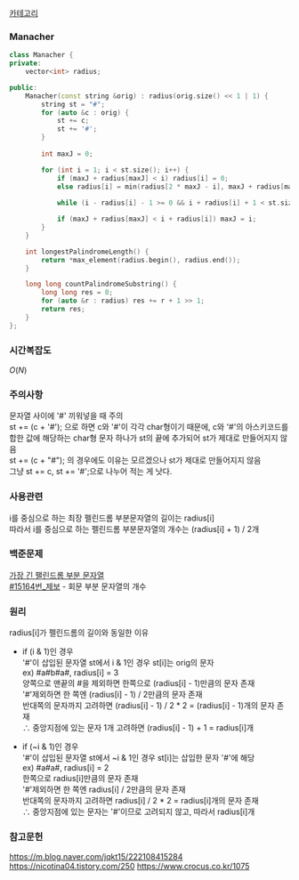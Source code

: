 [카테고리](/README.md)
### Manacher
```cpp
class Manacher {
private:
    vector<int> radius;

public:
    Manacher(const string &orig) : radius(orig.size() << 1 | 1) {
        string st = "#";
        for (auto &c : orig) {
            st += c;
            st += '#';
        }
        
        int maxJ = 0;

        for (int i = 1; i < st.size(); i++) {
            if (maxJ + radius[maxJ] < i) radius[i] = 0;
            else radius[i] = min(radius[2 * maxJ - i], maxJ + radius[maxJ] - i);
            
            while (i - radius[i] - 1 >= 0 && i + radius[i] + 1 < st.size() && st[i - radius[i] - 1] == st[i + radius[i] + 1]) ++radius[i];

            if (maxJ + radius[maxJ] < i + radius[i]) maxJ = i;
        }
    }

    int longestPalindromeLength() {
        return *max_element(radius.begin(), radius.end());
    }

    long long countPalindromeSubstring() {
        long long res = 0;
        for (auto &r : radius) res += r + 1 >> 1;
        return res;
    }
};
```
### 시간복잡도 
$O(N)$   

### 주의사항
문자열 사이에 '#' 끼워넣을 때 주의   
st += (c + '#'); 으로 하면 c와 '#'이 각각 char형이기 때문에, c와 '#'의 아스키코드를 합한 값에 해당하는 char형 문자 하나가 st의 끝에 추가되어 st가 제대로 만들어지지 않음   
st += (c + "#"); 의 경우에도 이유는 모르겠으나 st가 제대로 만들어지지 않음   
그냥 st += c, st += '#';으로 나누어 적는 게 낫다.   

### 사용관련
i를 중심으로 하는 최장 펠린드롬 부분문자열의 길이는 radius[i]   
따라서 i를 중심으로 하는 펠린드롬 부분문자열의 개수는 (radius[i] + 1) / 2개   


### 백준문제
[가장 긴 팰린드롬 부분 문자열](https://www.acmicpc.net/problem/13275)   
[#15164번_제보](https://www.acmicpc.net/problem/16163) - 회문 부분 문자열의 개수   

### 원리
radius[i]가 펠린드롬의 길이와 동일한 이유   
* if (i & 1)인 경우   
'#'이 삽입된 문자열 st에서 i & 1인 경우 st[i]는 orig의 문자   
ex) #a#b#a#, radius[i] = 3   
양쪽으로 맨끝의 #을 제외하면 한쪽으로 (radius[i] - 1)만큼의 문자 존재   
'#'제외하면 한 쪽엔 (radius[i] - 1) / 2만큼의 문자 존재   
반대쪽의 문자까지 고려하면 (radius[i] - 1) / 2 * 2 = (radius[i] - 1)개의 문자 존재   
$\therefore$ 중앙지점에 있는 문자 1개 고려하면 (radius[i] - 1) + 1 = radius[i]개   

* if (~i & 1)인 경우   
'#'이 삽입된 문자열 st에서 ~i & 1인 경우 st[i]는 삽입한 문자 '#'에 해당   
ex) #a#a#, radius[i] = 2   
한쪽으로 radius[i]만큼의 문자 존재   
'#'제외하면 한 쪽엔 radius[i] / 2만큼의 문자 존재   
반대쪽의 문자까지 고려하면 radius[i] / 2 * 2 = radius[i]개의 문자 존재   
$\therefore$ 중앙지점에 있는 문자는 '#'이므로 고려되지 않고, 따라서 radius[i]개   

### 참고문헌
https://m.blog.naver.com/jqkt15/222108415284   
https://nicotina04.tistory.com/250
https://www.crocus.co.kr/1075   